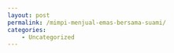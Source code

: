 ```yaml
---
layout: post
permalink: /mimpi-menjual-emas-bersama-suami/
categories:
    - Uncategorized
---
```


